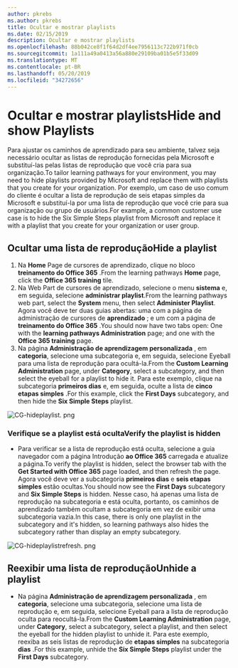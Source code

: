 ```yaml
---
author: pkrebs
ms.author: pkrebs
title: Ocultar e mostrar playlists
ms.date: 02/15/2019
description: Ocultar e mostrar playlists
ms.openlocfilehash: 88b042ce8f1f64d2df4ee7956113c722b971f0cb
ms.sourcegitcommit: 1a111a49a0413a56a880e29109ba01b5e5f33d09
ms.translationtype: MT
ms.contentlocale: pt-BR
ms.lasthandoff: 05/20/2019
ms.locfileid: "34272656"
---
```

# <a name="hide-and-show-playlists"></a><span data-ttu-id="870cc-103">Ocultar e mostrar playlists</span><span class="sxs-lookup"><span data-stu-id="870cc-103">Hide and show Playlists</span></span>

<span data-ttu-id="870cc-104">Para ajustar os caminhos de aprendizado para seu ambiente, talvez seja necessário ocultar as listas de reprodução fornecidas pela Microsoft e substituí-las pelas listas de reprodução que você cria para sua organização.</span><span class="sxs-lookup"><span data-stu-id="870cc-104">To tailor learning pathways for your environment, you may need to hide playlists provided by Microsoft and replace them with playlists that you create for your organization.</span></span> <span data-ttu-id="870cc-105">Por exemplo, um caso de uso comum do cliente é ocultar a lista de reprodução de seis etapas simples da Microsoft e substituí-la por uma lista de reprodução que você crie para sua organização ou grupo de usuários.</span><span class="sxs-lookup"><span data-stu-id="870cc-105">For example, a common customer use case is to hide the Six Simple Steps playlist from Microsoft and replace it with a playlist that you create for your organization or user group.</span></span> 

## <a name="hide-a-playlist"></a><span data-ttu-id="870cc-106">Ocultar uma lista de reprodução</span><span class="sxs-lookup"><span data-stu-id="870cc-106">Hide a playlist</span></span>

1. <span data-ttu-id="870cc-107">Na **Home** Page de cursores de aprendizado, clique no bloco **treinamento do Office 365** .</span><span class="sxs-lookup"><span data-stu-id="870cc-107">From the learning pathways **Home** page, click the **Office 365 training** tile.</span></span>
2. <span data-ttu-id="870cc-108">Na Web Part de cursores de aprendizado, selecione o menu **sistema** e, em seguida, selecione **administrar playlist**.</span><span class="sxs-lookup"><span data-stu-id="870cc-108">From the learning pathways web part, select the **System** menu, then select **Administer Playlist**.</span></span> <span data-ttu-id="870cc-109">Agora você deve ter duas guias abertas: uma com a página de administração de cursores de **aprendizado** ; e um com a página de **treinamento do Office 365** .</span><span class="sxs-lookup"><span data-stu-id="870cc-109">You should now have two tabs open: One with the **learning pathways Administration** page; and one with the **Office 365 training** page.</span></span> 
3. <span data-ttu-id="870cc-110">Na página **Administração de aprendizagem personalizada** , em **categoria**, selecione uma subcategoria e, em seguida, selecione Eyeball para uma lista de reprodução para ocultá-la.</span><span class="sxs-lookup"><span data-stu-id="870cc-110">From the **Custom Learning Administration** page, under **Category**, select a subcategory, and then select the eyeball for a playlist to hide it.</span></span> <span data-ttu-id="870cc-111">Para este exemplo, clique na subcategoria **primeiros dias** e, em seguida, oculte a lista de **cinco etapas simples** .</span><span class="sxs-lookup"><span data-stu-id="870cc-111">For this example, click the **First Days** subcategory, and then hide the **Six Simple Steps** playlist.</span></span>  

![CG-hideplaylist. png](media/cg-hideplaylist.png)

### <a name="verify-the-playlist-is-hidden"></a><span data-ttu-id="870cc-113">Verifique se a playlist está oculta</span><span class="sxs-lookup"><span data-stu-id="870cc-113">Verify the playlist is hidden</span></span>
- <span data-ttu-id="870cc-114">Para verificar se a lista de reprodução está oculta, selecione a guia navegador com a página Introdução **ao Office 365** carregada e atualize a página.</span><span class="sxs-lookup"><span data-stu-id="870cc-114">To verify the playlist is hidden, select the browser tab with the **Get Started with Office 365** page loaded, and then refresh the page.</span></span> <span data-ttu-id="870cc-115">Agora você deve ver a subcategoria **primeiros dias** e **seis etapas simples** estão ocultas.</span><span class="sxs-lookup"><span data-stu-id="870cc-115">You should now see the **First Days** subcategory and **Six Simple Steps** is hidden.</span></span> <span data-ttu-id="870cc-116">Nesse caso, há apenas uma lista de reprodução na subcategoria e está oculta, portanto, os caminhos de aprendizado também ocultam a subcategoria em vez de exibir uma subcategoria vazia.</span><span class="sxs-lookup"><span data-stu-id="870cc-116">In this case, there is only one playlist in the subcategory and it's hidden, so learning pathways also hides the subcategory rather than display an empty subcategory.</span></span> 

![CG-hideplaylistrefresh. png](media/cg-hideplaylistrefresh.png)

## <a name="unhide-a-playlist"></a><span data-ttu-id="870cc-118">Reexibir uma lista de reprodução</span><span class="sxs-lookup"><span data-stu-id="870cc-118">Unhide a playlist</span></span>

- <span data-ttu-id="870cc-119">Na página **Administração de aprendizagem personalizada** , em **categoria**, selecione uma subcategoria, selecione uma lista de reprodução e, em seguida, selecione Eyeball para a lista de reprodução oculta para reocultá-la.</span><span class="sxs-lookup"><span data-stu-id="870cc-119">From the **Custom Learning Administration** page, under **Category**, select a subcategory, select a playlist, and then select the eyeball for the hidden playlist to unhide it.</span></span> <span data-ttu-id="870cc-120">Para este exemplo, reexiba as seis listas de reprodução de **etapas simples** na subcategoria **dias** .</span><span class="sxs-lookup"><span data-stu-id="870cc-120">For this example, unhide the **Six Simple Steps** playlist under the **First Days** subcategory.</span></span>  

